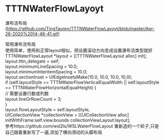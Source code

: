 # TTTNWaterFlowLayoyt
瀑布流布局</br>
(https://github.com/TingTauren/TTTNWaterFlowLayoyt/blob/master/Apr-26-2020%2014-46-41.gif)

常用瀑布流布局</br>
使用简单，使用和正常layout相似，把设置滚动方向变成设置瀑布流类型就好</br>
TTTNWaterFlowLayout *layout = [[TTTNWaterFlowLayout alloc] init];</br>
layout.tttn_delegate = self;</br>
layout.minimumLineSpacing = 10.0;</br>
layout.minimumInteritemSpacing = 10.0;</br>
layout.sectionInset = UIEdgeInsetsMake(10.0, 10.0, 10.0, 10.0);</br>
if (self.layoutStyle == TTTNWaterFlowVerticalEqualWidth || self.layoutStyle == TTTNWaterFlowHorizontalEqualHeight) {</br>
    // 需要设置行数或列数</br>
    layout.lineOrRowCount = 3;</br>
}</br>
layout.flowLayoutStyle = self.layoutStyle;</br>
UICollectionView *collectionView = [[UICollectionView alloc] initWithFrame:self.view.bounds collectionViewLayout:layout];</br>
参考https://github.com/wsl2ls/WSLWaterFlowLayout 重新造的一个轮子,只是自己跟着重新写了一遍,添加了横向滑动的头脚布局
